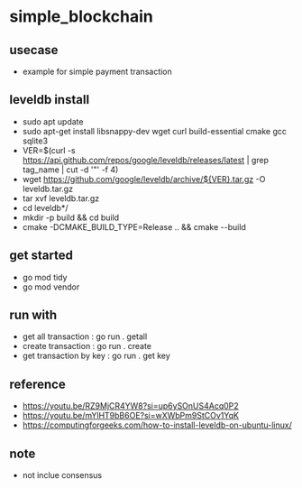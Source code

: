 # simple_blockchain

## usecase
- example for simple payment transaction

## leveldb install
- sudo apt update
- sudo apt-get install libsnappy-dev wget curl build-essential cmake gcc sqlite3
- VER=$(curl -s https://api.github.com/repos/google/leveldb/releases/latest | grep tag_name |  cut -d '"' -f 4)
- wget https://github.com/google/leveldb/archive/${VER}.tar.gz -O leveldb.tar.gz
- tar xvf leveldb.tar.gz
- cd leveldb*/
- mkdir -p build && cd build
- cmake -DCMAKE_BUILD_TYPE=Release .. && cmake --build 

## get started
- go mod tidy
- go mod vendor

## run with
- get all transaction : go run . getall
- create transaction : go run . create
- get transaction by key : go run . get key

## reference
- https://youtu.be/RZ9MjCR4YW8?si=up6ySOnUS4Acq0P2
- https://youtu.be/mYlHT9bB6OE?si=wXWbPm9StCOv1YqK
- https://computingforgeeks.com/how-to-install-leveldb-on-ubuntu-linux/


## note
- not inclue consensus
